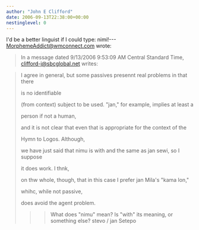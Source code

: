 ```yaml
---
author: "John E Clifford"
date: 2006-09-13T22:38:00+00:00
nestinglevel: 0
---
```

I'd be a better linguist if I could type: nimi!---
 [MorphemeAddict@wmconnect.com](mailto://MorphemeAddict@wmconnect.com) wrote:

> In a message dated 9/13/2006 9:53:09 AM Central Standard Time,
> [clifford-j@sbcglobal.net](mailto://clifford-j@sbcglobal.net) writes:

>>> 
> I agree in general, but some passives presennt real problems in that there
> 
> is no identifiable
> 
> (from context) subject to be used. "jan," for example, implies at least a
> 
> person if not a human,
> 
> and it is not clear that even that is appropriate for the context of the
> 
> Hymn to Logos. Although,
> 
> we have just said that nimu is with and the same as jan sewi, so I suppose
> 
> it does work. I thnk,
> 
> on thw whole, though, that in this case I prefer jan Mila's "kama lon,"
> 
> whihc, while not passive,
> 
> does avoid the agent problem.
> 
>>> What does "nimu" mean? Is "with" its meaning, or something else?
>> stevo / jan Setepo
>
